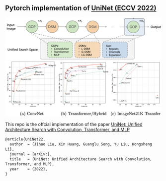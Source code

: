 ## Pytorch implementation of [UniNet (ECCV 2022)](https://arxiv.org/)

![tenser](assets/backbone.png)
![performance](assets/performance.png)

This repo is the offcial implementation of the paper [UniNet: Unified Architecture Search with Convolution, Transformer, and MLP](https://arxiv.org/)

```
@article{UniNet22,
  author  = {Jihao Liu, Xin Huang, Guanglu Song, Yu Liu, Hongsheng Li},
  journal = {arXiv:},
  title   = {UniNet: Unified Architecture Search with Convolution, Transformer, and MLP},
  year    = {2022},
}
```